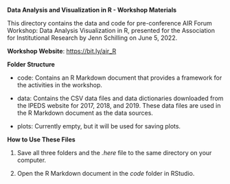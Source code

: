 **Data Analysis and Visualization in R - Workshop Materials**

This directory contains the data and code for pre-conference AIR Forum Workshop: Data Analysis Visualization in R, presented for the Association for Institutional Research by Jenn Schilling on June 5, 2022.  

**Workshop Website**: https://bit.ly/air_R


**Folder Structure**

- code: Contains an R Markdown document that provides a framework for the activities in the workshop.

- data: Contains the CSV data files and data dictionaries downloaded from the IPEDS website for 2017, 2018, and 2019. These data files are used in the R Markdown document as the data sources.

- plots: Currently empty, but it will be used for saving plots.


**How to Use These Files**

1. Save all three folders and the *.here* file to the same directory on your computer.

2. Open the R Markdown document in the *code* folder in RStudio.

